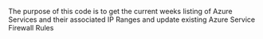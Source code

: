 The purpose of this code is to get the current weeks listing of Azure Services and their associated IP Ranges and update existing Azure Service Firewall Rules
